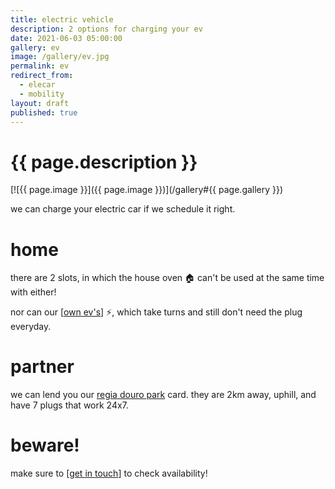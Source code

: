```yaml
---
title: electric vehicle
description: 2 options for charging your ev
date: 2021-06-03 05:00:00
gallery: ev
image: /gallery/ev.jpg
permalink: ev
redirect_from:
  - elecar
  - mobility
layout: draft
published: true
---
```


# {{ page.description }}

[![{{ page.image }}]({{ page.image }})](/gallery#{{ page.gallery }})

we can charge your electric car if we schedule it right.

# home

there are 2 slots, in which the house oven 🏠 can't be used at the same time with either!

nor can our [[own ev's](/evs)] ⚡, which take turns and still don't need the plug everyday.

# partner

we can lend you our [regia douro park](http://regiadouro.com) card. they are 2km away, uphill, and have 7 plugs that work 24x7.

# beware!

make sure to [[get in touch](/members)] to check availability!
